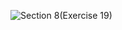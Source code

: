 ![Section 8(Exercise 19)](https://github.com/user-attachments/assets/001f0f97-1d50-41bf-a56d-054e82f0bc18)
